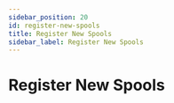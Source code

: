 ```yaml
---
sidebar_position: 20 
id: register-new-spools
title: Register New Spools
sidebar_label: Register New Spools
---
```


# Register New Spools
